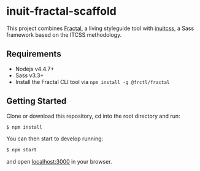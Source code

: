 # inuit-fractal-scaffold

This project combines [Fractal](http://fractal.build/), a living styleguide tool with [inuitcss](https://github.com/inuitcss/inuitcss), a Sass framework based on the ITCSS methodology.

## Requirements

* Nodejs v4.4.7+
* Sass v3.3+
* Install the Fractal CLI tool via `npm install -g @frctl/fractal`

## Getting Started

Clone or download this repository, cd into the root directory and run:

```bash
$ npm install
```

You can then start to develop running:

```bash
$ npm start
```

and open [localhost:3000](http://localhost:3000/) in your browser.
